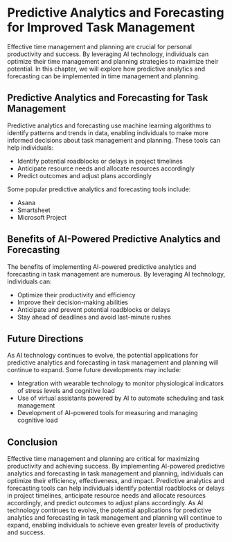 Predictive Analytics and Forecasting for Improved Task Management
=============================================================================================================================

Effective time management and planning are crucial for personal productivity and success. By leveraging AI technology, individuals can optimize their time management and planning strategies to maximize their potential. In this chapter, we will explore how predictive analytics and forecasting can be implemented in time management and planning.

Predictive Analytics and Forecasting for Task Management
--------------------------------------------------------

Predictive analytics and forecasting use machine learning algorithms to identify patterns and trends in data, enabling individuals to make more informed decisions about task management and planning. These tools can help individuals:

* Identify potential roadblocks or delays in project timelines
* Anticipate resource needs and allocate resources accordingly
* Predict outcomes and adjust plans accordingly

Some popular predictive analytics and forecasting tools include:

* Asana
* Smartsheet
* Microsoft Project

Benefits of AI-Powered Predictive Analytics and Forecasting
-----------------------------------------------------------

The benefits of implementing AI-powered predictive analytics and forecasting in task management are numerous. By leveraging AI technology, individuals can:

* Optimize their productivity and efficiency
* Improve their decision-making abilities
* Anticipate and prevent potential roadblocks or delays
* Stay ahead of deadlines and avoid last-minute rushes

Future Directions
-----------------

As AI technology continues to evolve, the potential applications for predictive analytics and forecasting in task management and planning will continue to expand. Some future developments may include:

* Integration with wearable technology to monitor physiological indicators of stress levels and cognitive load
* Use of virtual assistants powered by AI to automate scheduling and task management
* Development of AI-powered tools for measuring and managing cognitive load

Conclusion
----------

Effective time management and planning are critical for maximizing productivity and achieving success. By implementing AI-powered predictive analytics and forecasting in task management and planning, individuals can optimize their efficiency, effectiveness, and impact. Predictive analytics and forecasting tools can help individuals identify potential roadblocks or delays in project timelines, anticipate resource needs and allocate resources accordingly, and predict outcomes to adjust plans accordingly. As AI technology continues to evolve, the potential applications for predictive analytics and forecasting in task management and planning will continue to expand, enabling individuals to achieve even greater levels of productivity and success.

